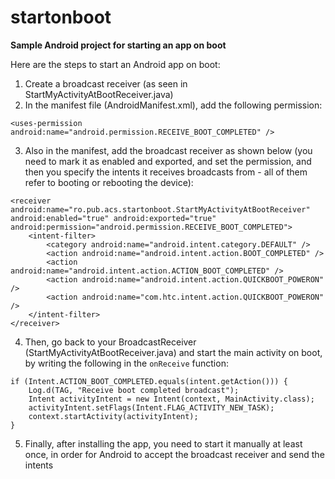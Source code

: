 # startonboot
**Sample Android project for starting an app on boot**

Here are the steps to start an Android app on boot:

1. Create a broadcast receiver (as seen in StartMyActivityAtBootReceiver.java)
2. In the manifest file (AndroidManifest.xml), add the following permission:
```
<uses-permission android:name="android.permission.RECEIVE_BOOT_COMPLETED" />
```

3. Also in the manifest, add the broadcast receiver as shown below (you need to mark it as enabled and exported, and set the permission, and then you specify the intents it receives broadcasts from - all of them refer to booting or rebooting the device):
```
<receiver android:name="ro.pub.acs.startonboot.StartMyActivityAtBootReceiver" android:enabled="true" android:exported="true" android:permission="android.permission.RECEIVE_BOOT_COMPLETED">
    <intent-filter>
        <category android:name="android.intent.category.DEFAULT" />
        <action android:name="android.intent.action.BOOT_COMPLETED" />
        <action android:name="android.intent.action.ACTION_BOOT_COMPLETED" />
        <action android:name="android.intent.action.QUICKBOOT_POWERON" />
        <action android:name="com.htc.intent.action.QUICKBOOT_POWERON" />
    </intent-filter>
</receiver>
```
4. Then, go back to your BroadcastReceiver (StartMyActivityAtBootReceiver.java) and start the main activity on boot, by writing the following in the `onReceive` function:

```
if (Intent.ACTION_BOOT_COMPLETED.equals(intent.getAction())) {
    Log.d(TAG, "Receive boot completed broadcast");
    Intent activityIntent = new Intent(context, MainActivity.class);
    activityIntent.setFlags(Intent.FLAG_ACTIVITY_NEW_TASK);
    context.startActivity(activityIntent);
}
```

5. Finally, after installing the app, you need to start it manually at least once, in order for Android to accept the broadcast receiver and send the intents
